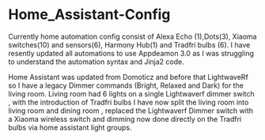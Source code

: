 # Home_Assistant-Config

Currently home automation config consist of Alexa Echo (1),Dots(3), Xiaoma switches(10) and sensors(6), Harmony Hub(1) and Tradfri bulbs (6). I have resently updated all automations to use Appdeamon 3.0 as I was struggling to understand the automation syntax and Jinja2 code.

Home Assistant was updated from Domoticz and before that LightwaveRf so I have a legacy Dimmer commands (Bright, Relaxed and Dark) for the living room. Living room had 6 lights on a single Lightwaverf dimmer switch , with the introduction  of Tradfri bulbs  I have now split the living room into living room and dining room , replaced the Lightwaverf Dimmer  switch with a Xiaoma wireless switch and dimming now done directly on the Tradfri bulbs via home assistant light groups. 





